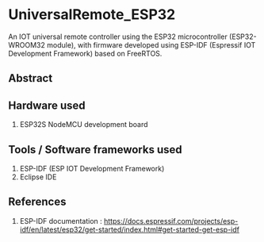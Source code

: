 # UniversalRemote_ESP32
An IOT universal remote controller using the ESP32 microcontroller (ESP32-WROOM32 module), with firmware developed using ESP-IDF (Espressif IOT Development Framework) based on FreeRTOS.

## Abstract

## Hardware used
1. ESP32S NodeMCU development board

## Tools / Software frameworks used
1. ESP-IDF (ESP IOT Development Framework)
2. Eclipse IDE

## References
1. ESP-IDF documentation : https://docs.espressif.com/projects/esp-idf/en/latest/esp32/get-started/index.html#get-started-get-esp-idf

